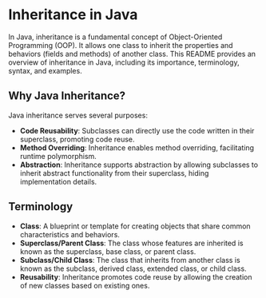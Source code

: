 # Inheritance in Java

In Java, inheritance is a fundamental concept of Object-Oriented Programming (OOP). It allows one class to inherit the properties and behaviors (fields and methods) of another class. This README provides an overview of inheritance in Java, including its importance, terminology, syntax, and examples.

## Why Java Inheritance?

Java inheritance serves several purposes:

- **Code Reusability**: Subclasses can directly use the code written in their superclass, promoting code reuse.
- **Method Overriding**: Inheritance enables method overriding, facilitating runtime polymorphism.
- **Abstraction**: Inheritance supports abstraction by allowing subclasses to inherit abstract functionality from their superclass, hiding implementation details.
  
## Terminology

- **Class**: A blueprint or template for creating objects that share common characteristics and behaviors.
- **Superclass/Parent Class**: The class whose features are inherited is known as the superclass, base class, or parent class.
- **Subclass/Child Class**: The class that inherits from another class is known as the subclass, derived class, extended class, or child class.
- **Reusability**: Inheritance promotes code reuse by allowing the creation of new classes based on existing ones.
